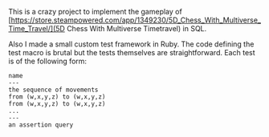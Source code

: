 This is a crazy project to implement the gameplay of [https://store.steampowered.com/app/1349230/5D_Chess_With_Multiverse_Time_Travel/](5D Chess With Multiverse Timetravel) in SQL.

Also I made a small custom test framework in Ruby.  The code defining the test macro is brutal but the tests themselves are straightforward.  Each test is of the following form:
```
name
---
the sequence of movements
from (w,x,y,z) to (w,x,y,z)
from (w,x,y,z) to (w,x,y,z)
...
---
an assertion query
```
